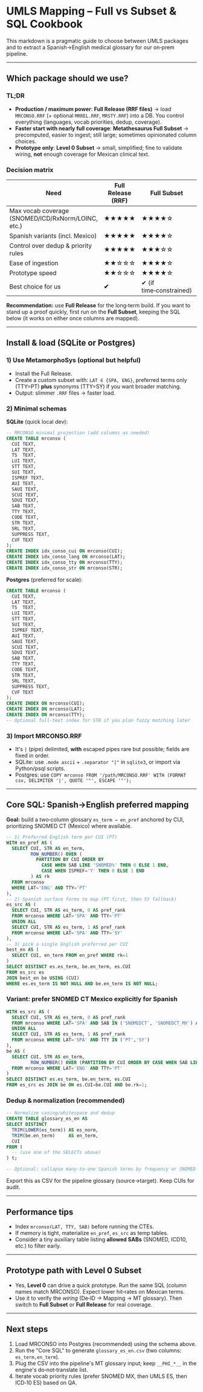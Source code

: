# UMLS Mapping – Full vs Subset & SQL Cookbook

This markdown is a pragmatic guide to choose between UMLS packages and to extract a Spanish→English medical glossary for our on‑prem pipeline.

---

## Which package should we use?

### TL;DR

* **Production / maximum power**: **Full Release (RRF files)** → load `MRCONSO.RRF` (+ optional `MRREL.RRF`, `MRSTY.RRF`) into a DB. You control everything (languages, vocab priorities, dedup, coverage).
* **Faster start with nearly full coverage**: **Metathesaurus Full Subset** → precomputed, easier to ingest; still large; sometimes opinionated column choices.
* **Prototype only**: **Level 0 Subset** → small, simplified; fine to validate wiring, **not** enough coverage for Mexican clinical text.

### Decision matrix

| Need                                               | Full Release (RRF) | Full Subset             | Level 0 Subset |
| -------------------------------------------------- | ------------------ | ----------------------- | -------------- |
| Max vocab coverage (SNOMED/ICD/RxNorm/LOINC, etc.) | ★★★★★              | ★★★★☆                   | ★★☆☆☆          |
| Spanish variants (incl. Mexico)                    | ★★★★★              | ★★★★☆                   | ★★☆☆☆          |
| Control over dedup & priority rules                | ★★★★★              | ★★★☆☆                   | ★★☆☆☆          |
| Ease of ingestion                                  | ★★☆☆☆              | ★★★★☆                   | ★★★★★          |
| Prototype speed                                    | ★★☆☆☆              | ★★★★☆                   | ★★★★★          |
| Best choice for us                                 | **✔**              | ✔ (if time‑constrained) | Prototype only |

**Recommendation:** use **Full Release** for the long‑term build. If you want to stand up a proof quickly, first run on the **Full Subset**, keeping the SQL below (it works on either once columns are mapped).

---

## Install & load (SQLite or Postgres)

### 1) Use MetamorphoSys (optional but helpful)

* Install the Full Release.
* Create a custom subset with: `LAT ∈ {SPA, ENG}`, preferred terms only (TTY=PT) **plus** synonyms (TTY=SY) if you want broader matching.
* Output: slimmer `.RRF` files → faster load.

### 2) Minimal schemas

**SQLite** (quick local dev):

```sql
-- MRCONSO minimal projection (add columns as needed)
CREATE TABLE mrconso (
  CUI TEXT,
  LAT TEXT,
  TS  TEXT,
  LUI TEXT,
  STT TEXT,
  SUI TEXT,
  ISPREF TEXT,
  AUI TEXT,
  SAUI TEXT,
  SCUI TEXT,
  SDUI TEXT,
  SAB TEXT,
  TTY TEXT,
  CODE TEXT,
  STR TEXT,
  SRL TEXT,
  SUPPRESS TEXT,
  CVF TEXT
);
CREATE INDEX idx_conso_cui ON mrconso(CUI);
CREATE INDEX idx_conso_lang ON mrconso(LAT);
CREATE INDEX idx_conso_tty ON mrconso(TTY);
CREATE INDEX idx_conso_str ON mrconso(STR);
```

**Postgres** (preferred for scale):

```sql
CREATE TABLE mrconso (
  CUI TEXT,
  LAT TEXT,
  TS  TEXT,
  LUI TEXT,
  STT TEXT,
  SUI TEXT,
  ISPREF TEXT,
  AUI TEXT,
  SAUI TEXT,
  SCUI TEXT,
  SDUI TEXT,
  SAB TEXT,
  TTY TEXT,
  CODE TEXT,
  STR TEXT,
  SRL TEXT,
  SUPPRESS TEXT,
  CVF TEXT
);
CREATE INDEX ON mrconso(CUI);
CREATE INDEX ON mrconso(LAT);
CREATE INDEX ON mrconso(TTY);
-- Optional full‑text index for STR if you plan fuzzy matching later
```

### 3) Import MRCONSO.RRF

* It's `|` (pipe) delimited, **with** escaped pipes rare but possible; fields are fixed in order.
* SQLite: use `.mode ascii` + `.separator "|"` in `sqlite3`, or import via Python/psql scripts.
* Postgres: use `COPY mrconso FROM '/path/MRCONSO.RRF' WITH (FORMAT csv, DELIMITER '|', QUOTE '"', ESCAPE '"');`

---

## Core SQL: Spanish→English preferred mapping

**Goal:** build a two‑column glossary `es_term → en_pref` anchored by CUI, prioritizing SNOMED CT (Mexico) where available.

```sql
-- 1) Preferred English term per CUI (PT)
WITH en_pref AS (
  SELECT CUI, STR AS en_term,
         ROW_NUMBER() OVER (
           PARTITION BY CUI ORDER BY
             CASE WHEN SAB LIKE 'SNOMED%' THEN 0 ELSE 1 END,
             CASE WHEN ISPREF='Y' THEN 0 ELSE 1 END
         ) AS rk
  FROM mrconso
  WHERE LAT='ENG' AND TTY='PT'
),
-- 2) Spanish surface forms to map (PT first, then SY fallback)
es_src AS (
  SELECT CUI, STR AS es_term, 0 AS pref_rank
  FROM mrconso WHERE LAT='SPA' AND TTY='PT'
  UNION ALL
  SELECT CUI, STR AS es_term, 1 AS pref_rank
  FROM mrconso WHERE LAT='SPA' AND TTY='SY'
),
-- 3) pick a single English preferred per CUI
best_en AS (
  SELECT CUI, en_term FROM en_pref WHERE rk=1
)
SELECT DISTINCT es.es_term, be.en_term, es.CUI
FROM es_src es
JOIN best_en be USING (CUI)
WHERE es.es_term IS NOT NULL AND be.en_term IS NOT NULL;
```

### Variant: prefer SNOMED CT Mexico explicitly for Spanish

```sql
WITH es_src AS (
  SELECT CUI, STR AS es_term, 0 AS pref_rank
  FROM mrconso WHERE LAT='SPA' AND SAB IN ('SNOMEDCT', 'SNOMEDCT_MX') AND TTY IN ('PT','SY')
  UNION ALL
  SELECT CUI, STR AS es_term, 1 AS pref_rank
  FROM mrconso WHERE LAT='SPA' AND TTY IN ('PT','SY')
),
be AS (
  SELECT CUI, STR AS en_term,
         ROW_NUMBER() OVER (PARTITION BY CUI ORDER BY CASE WHEN SAB LIKE 'SNOMED%' THEN 0 ELSE 1 END) rk
  FROM mrconso WHERE LAT='ENG' AND TTY='PT'
)
SELECT DISTINCT es.es_term, be.en_term, es.CUI
FROM es_src es JOIN be ON es.CUI=be.CUI AND be.rk=1;
```

### Dedup & normalization (recommended)

```sql
-- Normalize casing/whitespace and dedup
CREATE TABLE glossary_es_en AS
SELECT DISTINCT
  TRIM(LOWER(es_term)) AS es_norm,
  TRIM(be.en_term)     AS en_term,
  CUI
FROM (
  -- (use one of the SELECTs above)
) t;

-- Optional: collapse many‑to‑one Spanish terms by frequency or SNOMED priority
```

Export this as CSV for the pipeline glossary (source→target). Keep CUIs for audit.

---

## Performance tips

* Index `mrconso(LAT, TTY, SAB)` before running the CTEs.
* If memory is tight, materialize `en_pref`, `es_src` as temp tables.
* Consider a tiny auxiliary table listing **allowed SABs** (SNOMED, ICD10, etc.) to filter early.

---

## Prototype path with Level 0 Subset

* Yes, **Level 0** can drive a quick prototype. Run the same SQL (column names match MRCONSO). Expect lower hit‑rates on Mexican terms.
* Use it to verify the *wiring* (De‑ID → Mapping → MT glossary). Then switch to **Full Subset** or **Full Release** for real coverage.

---

## Next steps

1. Load MRCONSO into Postgres (recommended) using the schema above.
2. Run the "Core SQL" to generate `glossary_es_en.csv` (two columns: `es_term,en_term`).
3. Plug the CSV into the pipeline's MT glossary input; keep `__PHI_*__` in the engine's do‑not‑translate list.
4. Iterate vocab priority rules (prefer SNOMED MX, then UMLS ES, then ICD‑10 ES) based on QA.